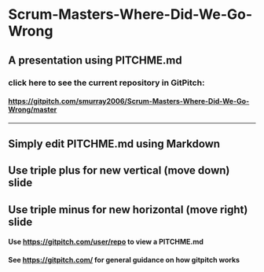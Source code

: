 # Scrum-Masters-Where-Did-We-Go-Wrong
## A presentation using PITCHME.md
### click here to see the current repository in GitPitch:
#### https://gitpitch.com/smurray2006/Scrum-Masters-Where-Did-We-Go-Wrong/master
---
Simply edit PITCHME.md using Markdown
---
Use triple plus for new vertical (move down) slide
---
Use triple minus for new horizontal (move right) slide
---
#### Use https://gitpitch.com/user/repo to view a PITCHME.md
#### See https://gitpitch.com/ for general guidance on how gitpitch works



